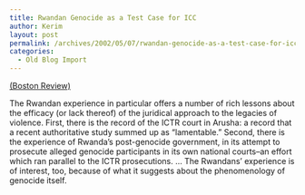 ```yaml
---
title: Rwandan Genocide as a Test Case for ICC
author: Kerim
layout: post
permalink: /archives/2002/05/07/rwandan-genocide-as-a-test-case-for-icc/
categories:
  - Old Blog Import
---
```

<a href="http://bostonreview.mit.edu/BR27.2/cobban.html" onclick="_gaq.push(['_trackEvent', 'outbound-article', 'http://bostonreview.mit.edu/BR27.2/cobban.html', '(Boston Review)']);" >(Boston Review)</a>

The Rwandan experience in particular offers a number of rich lessons about the efficacy (or lack thereof) of the juridical approach to the legacies of violence. First, there is the record of the ICTR court in Arusha: a record that a recent authoritative study summed up as &#8220;lamentable.&#8221; Second, there is the experience of Rwanda&#8217;s post-genocide government, in its attempt to prosecute alleged genocide participants in its own national courts&#8211;an effort which ran parallel to the ICTR prosecutions. &#8230; The Rwandans&#8217; experience is of interest, too, because of what it suggests about the phenomenology of genocide itself.

